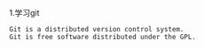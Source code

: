 1.学习git





```
Git is a distributed version control system.
Git is free software distributed under the GPL.
```